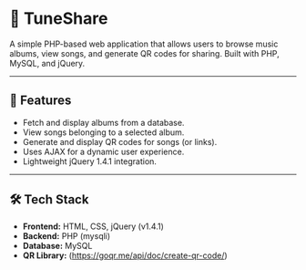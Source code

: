 # 🎵 TuneShare

A simple PHP-based web application that allows users to browse music albums, view songs, and generate QR codes for sharing. Built with PHP, MySQL, and jQuery.

---

## 🚀 Features

- Fetch and display albums from a database.
- View songs belonging to a selected album.
- Generate and display QR codes for songs (or links).
- Uses AJAX for a dynamic user experience.
- Lightweight jQuery 1.4.1 integration.

---

## 🛠️ Tech Stack

- **Frontend:** HTML, CSS, jQuery (v1.4.1)
- **Backend:** PHP (mysqli)
- **Database:** MySQL
- **QR Library:** (https://goqr.me/api/doc/create-qr-code/)
